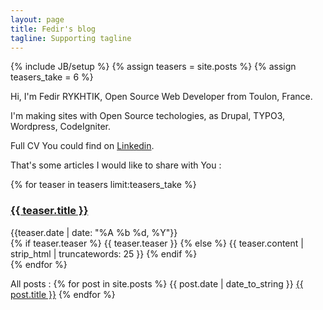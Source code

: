 ```yaml
---
layout: page
title: Fedir's blog
tagline: Supporting tagline
---
```

{% include JB/setup %}
{% assign teasers = site.posts %}
{% assign teasers_take = 6 %}

Hi, I'm Fedir RYKHTIK, Open Source Web Developer from Toulon, France.

I'm making sites with Open Source techologies, as Drupal, TYPO3, Wordpress, CodeIgniter.

Full CV You could find on [Linkedin](http://www.linkedin.com/pub/fedir-rykhtik/14/64/a84).

That's some articles I would like to share with You :

{% for teaser in teasers limit:teasers_take %}
  <h3><a href="{{ teaser.url }}">{{ teaser.title }}</a></h3>
  <div class="date">{{teaser.date | date: "%A %b %d, %Y"}}</div>
  <div class="content">
    {% if teaser.teaser %}
      {{ teaser.teaser }}
    {% else %}
      {{ teaser.content | strip_html | truncatewords: 25 }}
    {% endif %}
  </div>
{% endfor %}

All posts :
{% for post in site.posts %}
  {{ post.date | date_to_string }} <a href="{{ BASE_PATH }}{{ post.url }}">{{ post.title }}</a>
{% endfor %}

